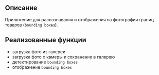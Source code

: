 ## Описание

Приложение для распознавания и отображения на фотографии границ товаров (`bounding boxes`).

## Реализованные функции

- загрузка фото из галереи
- загрузка фото с камеры и сохранение в галерею
- детектирование `bounding boxes`
- отображение `bounding boxes`

